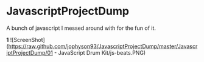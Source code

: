 # JavascriptProjectDump


A bunch of javascript I messed around with for the fun of it. 


<b>1</b>
![ScreenShot](https://raw.github.com/jophyson93/JavascriptProjectDump/master/JavascriptProjectDump/01 - JavaScript Drum Kit/js-beats.PNG)